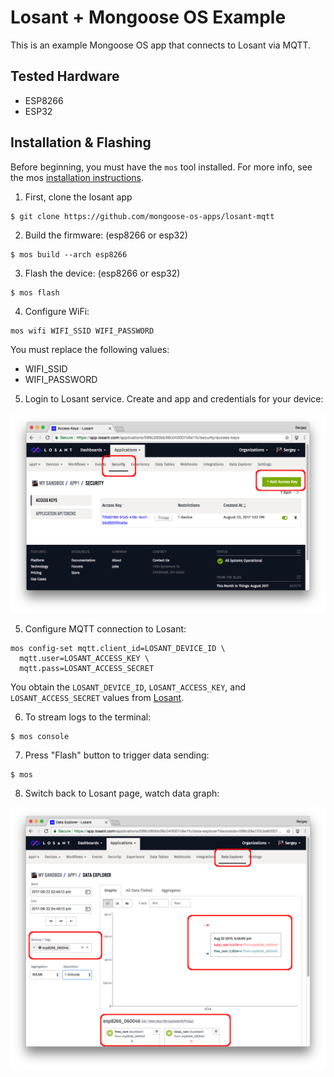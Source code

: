 # Losant + Mongoose OS Example

This is an example Mongoose OS app that connects to Losant via MQTT. 

## Tested Hardware
- ESP8266
- ESP32

## Installation & Flashing

Before beginning, you must have the `mos` tool installed. For more info, see the mos [installation instructions](https://mongoose-os.com/docs/quickstart/setup.html). 

1. First, clone the losant app

```
$ git clone https://github.com/mongoose-os-apps/losant-mqtt
```

2. Build the firmware: (esp8266 or esp32)

```
$ mos build --arch esp8266 
```

3. Flash the device: (esp8266 or esp32)

```
$ mos flash 
```

4. Configure WiFi:
```
mos wifi WIFI_SSID WIFI_PASSWORD 
```
You must replace the following values:
- WIFI_SSID
- WIFI_PASSWORD

5. Login to Losant service. Create and app and 
  credentials for your device:

![](shot1.png)

5. Configure MQTT connection to Losant:
```
mos config-set mqtt.client_id=LOSANT_DEVICE_ID \
  mqtt.user=LOSANT_ACCESS_KEY \
  mqtt.pass=LOSANT_ACCESS_SECRET
```  

You obtain the `LOSANT_DEVICE_ID`, `LOSANT_ACCESS_KEY`, and `LOSANT_ACCESS_SECRET` values from [Losant](www.losant.com). 

6. To stream logs to the terminal: 

```
$ mos console
```

7. Press "Flash" button to trigger data sending:

```
$ mos
```

8. Switch back to Losant page, watch data graph:

![](shot2.png)
